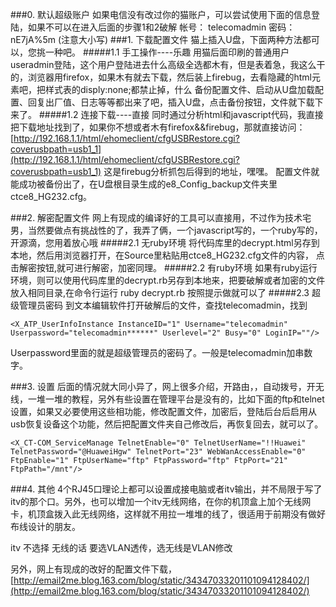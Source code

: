 ###0. 默认超级账户
如果电信没有改过你的猫账户，可以尝试使用下面的信息登陆，如果不可以在进入后面的步骤1和2破解
    帐号： telecomadmin 密码：nE7jA%5m (注意大小写)
###1. 下载配置文件
猫上插入U盘，下面两种方法都可以，您挑一种吧。
#####1.1 手工操作----乐趣
用猫后面印刷的普通用户useradmin登陆，这个用户登陆进去什么高级全选都木有，但是表着急，我这么干的，浏览器用firefox，如果木有就去下载，然后装上firebug，去看隐藏的html元素吧，把样式表的disply:none;都禁止掉，什么 备份配置文件、启动从U盘加载配置、回复出厂值、日志等等都出来了吧，插入U盘，点击备份按钮，文件就下载下来了。
#####1.2 连接下载----直接
同时通过分析html和javascript代码，我直接把下载地址找到了，如果你不想或者木有firefox&&firebug，那就直接访问：
[http://192.168.1.1/html/ehomeclient/cfgUSBRestore.cgi?coverusbpath=usb1_1](http://192.168.1.1/html/ehomeclient/cfgUSBRestore.cgi?coverusbpath=usb1_1) 这是firebug分析抓包后得到的地址，嘿嘿。
配置文件就能成功被备份出了，在U盘根目录生成的e8_Config_backup文件夹里ctce8_HG232.cfg。

###2. 解密配置文件
网上有现成的编译好的工具可以直接用，不过作为技术宅男，当然要做点有挑战性的了，我弄了俩，一个javascript写的，一个ruby写的，开源滴，您用着放心哦
#####2.1 无ruby环境
将代码库里的decrypt.html另存到本地，然后用浏览器打开，在Source里粘贴用ctce8_HG232.cfg文件的内容，
点击解密按钮,就可进行解密，加密同理。
#####2.2 有ruby环境
如果有ruby运行环境，则可以使用代码库里的decrypt.rb另存到本地来，把要破解或者加密的文件放入相同目录,在命令行运行 ruby decrypt.rb 按照提示做就可以了
#####2.3 超级管理员密码
到文本编辑软件打开破解后的文件，查找telecomadmin，找到

    <X_ATP_UserInfoInstance InstanceID="1" Username="telecomadmin" Userpassword="telecomadmin******" Userlevel="2" Busy="0" LoginIP=""/>


Userpassword里面的就是超级管理员的密码了。一般是telecomadmin加串数字。

###3. 设置
后面的情况就大同小异了，网上很多介绍，开路由，，自动拨号，开无线，一堆一堆的教程，另外有些设置在管理平台是没有的，比如下面的ftp和telnet设置，如果又必要使用这些相功能，修改配置文件，加密后，登陆后台后启用从usb恢复设备这个功能，然后把配置文件夹自己修改后，再恢复回去，就可以了。

    <X_CT-COM_ServiceManage TelnetEnable="0" TelnetUserName="!!Huawei" TelnetPassword="@HuaweiHgw" TelnetPort="23" WebWanAccessEnable="0" FtpEnable="1" FtpUserName="ftp" FtpPassword="ftp" FtpPort="21" FtpPath="/mnt"/>

###4.  其他
4个RJ45口理论上都可以设置成接电脑或者itv输出，并不局限于写了itv的那个口。另外，也可以增加一个itv无线网络，在你的机顶盒上加个无线网卡，机顶盒拨入此无线网络，这样就不用拉一堆堆的线了，很适用于前期没有做好布线设计的朋友。

itv 不选择 无线的话 要选VLAN透传，选无线是VLAN修改

另外，网上有现成的改好的配置文件下载，[http://email2me.blog.163.com/blog/static/34347033201101094128402/](http://email2me.blog.163.com/blog/static/34347033201101094128402/)
